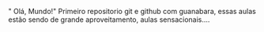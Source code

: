   " Olá, Mundo!"
 Primeiro repositorio git e github com guanabara,
 essas aulas estão sendo de grande aproveitamento, aulas sensacionais....
